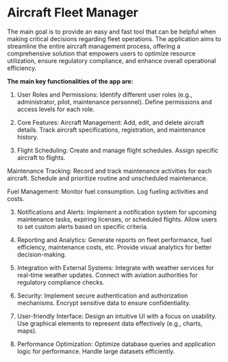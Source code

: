 <h1>Aircraft Fleet Manager</h1>

The main goal is to provide an easy and fast tool that can be helpful when making critical decisions regarding fleet operations. The application aims to streamline the entire aircraft management process, offering a comprehensive solution that empowers users to optimize resource utilization, ensure regulatory compliance, and enhance overall operational efficiency.

<b>The main key functionalities of the app are:</b>

1. User Roles and Permissions:
Identify different user roles (e.g., administrator, pilot, maintenance personnel).
Define permissions and access levels for each role.

2. Core Features:
Aircraft Management:
Add, edit, and delete aircraft details.
Track aircraft specifications, registration, and maintenance history.

3. Flight Scheduling:
Create and manage flight schedules.
Assign specific aircraft to flights.

Maintenance Tracking:
Record and track maintenance activities for each aircraft.
Schedule and prioritize routine and unscheduled maintenance.

Fuel Management:
Monitor fuel consumption.
Log fueling activities and costs.

3. Notifications and Alerts:
Implement a notification system for upcoming maintenance tasks, expiring licenses, or scheduled flights.
Allow users to set custom alerts based on specific criteria.

4. Reporting and Analytics:
Generate reports on fleet performance, fuel efficiency, maintenance costs, etc.
Provide visual analytics for better decision-making.


5. Integration with External Systems:
Integrate with weather services for real-time weather updates.
Connect with aviation authorities for regulatory compliance checks.

6. Security:
Implement secure authentication and authorization mechanisms.
Encrypt sensitive data to ensure confidentiality.

7. User-friendly Interface:
Design an intuitive UI with a focus on usability.
Use graphical elements to represent data effectively (e.g., charts, maps).

10. Performance Optimization:
Optimize database queries and application logic for performance.
Handle large datasets efficiently.
